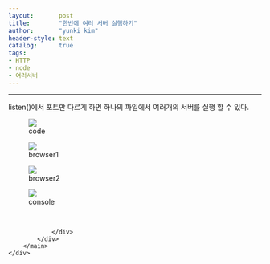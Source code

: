 ```yaml
---
layout:       post
title:        "한번에 여러 서버 실행하기"
author:       "yunki kim"
header-style: text
catalog:      true
tags: 
- HTTP
- node
- 여러서버
---
```


<head></head>
<body id="tt-body-page" class="">
<div id="wrap" class="wrap-right">
    <div id="container">
        <main class="main ">
            <div class="area-main">
                <div class="area-view">
                    <div class="article-header"></div>
                    <hr>
                    <div class="article-view">
                        <div class="contents_style">
                            <p>listen()에서 포트만 다르게 하면 하나의 파일에서 여러개의 서버를 실행 할 수 있다.</p>
<p></p><figure class="imageblock alignLeft" data-origin-width="0" data-origin-height="0" data-ke-mobilestyle="widthContent">
    <span data-lightbox="lightbox">
        <img src="/img/7ZWc67KI7JeQIOyXrOufrCDshJzrsoQg7Iuk7ZaJ7ZWY6riw/img.png" data-origin-width="0" data-origin-height="0" data-ke-mobilestyle="widthContent">
    </span>
    <figcaption>code</figcaption>
</figure><figure class="imageblock alignLeft" data-origin-width="0" data-origin-height="0" data-ke-mobilestyle="widthContent">
    <span data-lightbox="lightbox">
        <img src="/img/7ZWc67KI7JeQIOyXrOufrCDshJzrsoQg7Iuk7ZaJ7ZWY6riw/img_1.png" data-origin-width="0" data-origin-height="0" data-ke-mobilestyle="widthContent">
    </span>
    <figcaption>browser1</figcaption>
</figure><figure class="imageblock alignLeft" data-origin-width="0" data-origin-height="0" data-ke-mobilestyle="widthContent">
    <span data-lightbox="lightbox">
        <img src="/img/7ZWc67KI7JeQIOyXrOufrCDshJzrsoQg7Iuk7ZaJ7ZWY6riw/img_2.png" data-origin-width="0" data-origin-height="0" data-ke-mobilestyle="widthContent">
    </span>
    <figcaption>browser2</figcaption>
</figure><figure class="imageblock alignLeft" data-origin-width="0" data-origin-height="0" data-ke-mobilestyle="widthContent">
    <span data-lightbox="lightbox">
        <img src="/img/7ZWc67KI7JeQIOyXrOufrCDshJzrsoQg7Iuk7ZaJ7ZWY6riw/img_3.png" data-origin-width="0" data-origin-height="0" data-ke-mobilestyle="widthContent">
    </span>
    <figcaption>console</figcaption>
</figure><p></p>
                        </div>
                        <br>
                        <div class="tags"></div>
                    </div>
                    
                </div>
            </div>
        </main>
    </div>
</div>


</body>